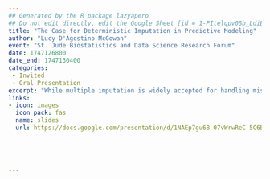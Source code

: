```yaml
---
## Generated by the R package lazyapero
## Do not edit directly, edit the Google Sheet [id = 1-PItelqpv0Sb_LdiEDqb8O3D_Roii5nVTL07IRVbRtA]
title: "The Case for Deterministic Imputation in Predictive Modeling"
author: "Lucy D'Agostino McGowan"
event: "St. Jude Biostatistics and Data Science Research Forum"
date: 1747126800
date_end: 1747130400
categories:
 - Invited
 - Oral Presentation
excerpt: "While multiple imputation is widely accepted for handling missing data in clinical research, its default use in predictive modeling may be inappropriate. Multiple imputation relies on access to the outcome variable to avoid bias, an assumption that breaks down in real-world deployment where the outcome is unknown. This talk argues that deterministic imputation methods, which do not depend on the outcome and are computationally efficient, are better suited for building predictive models intended for deployment. We present theoretical results and simulation evidence demonstrating that deterministic imputation maintains model validity and performance without introducing information leakage. We conclude that for predictive tasks, particularly in clinical settings where transparency, reproducibility, and alignment with deployment conditions are essential, deterministic imputation should be the standard."
links:
- icon: images
  icon_pack: fas
  name: slides
  url: https://docs.google.com/presentation/d/1NAEp7gu68-07vWrwReC-5C6BHAFdG9X69sl2_2KhtnY/edit





---
```

